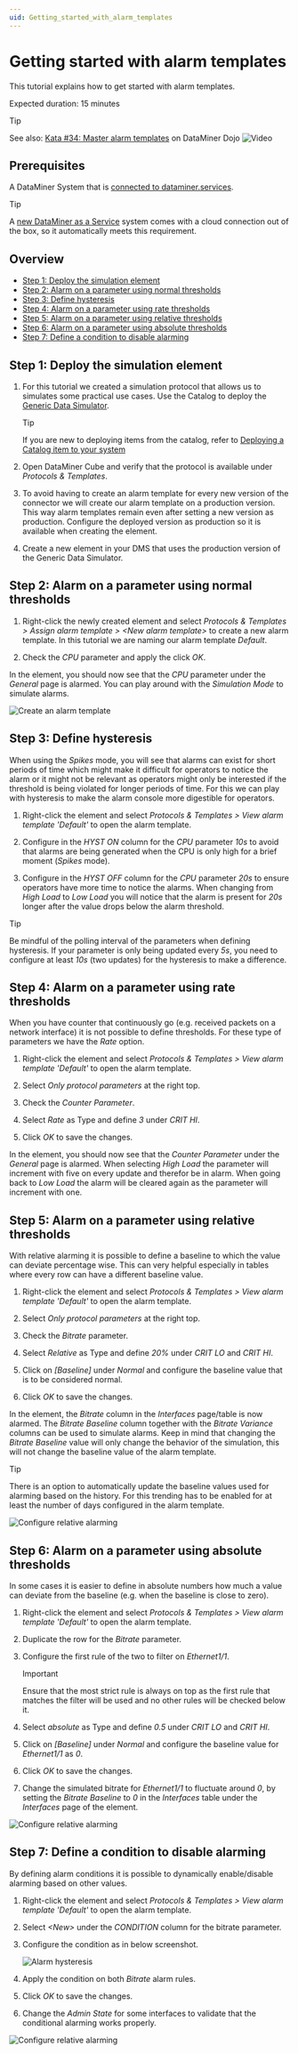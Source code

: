```yaml
---
uid: Getting_started_with_alarm_templates
---
```


# Getting started with alarm templates

This tutorial explains how to get started with alarm templates.

Expected duration: 15 minutes

> [!TIP]
> See also: [Kata #34: Master alarm templates](https://community.dataminer.services/courses/kata-34/) on DataMiner Dojo ![Video](~/user-guide/images/video_Duo.png)

## Prerequisites

A DataMiner System that is [connected to dataminer.services](xref:Connecting_your_DataMiner_System_to_the_cloud).

> [!TIP]
> A [new DataMiner as a Service](xref:Creating_a_DMS_on_dataminer_services) system comes with a cloud connection out of the box, so it automatically meets this requirement.

## Overview

- [Step 1: Deploy the simulation element](#step-1-deploy-the-simulation-element)
- [Step 2: Alarm on a parameter using normal thresholds](#step-2-alarm-on-a-parameter-using-normal-thresholds)
- [Step 3: Define hysteresis](#step-3-define-hysteresis)
- [Step 4: Alarm on a parameter using rate thresholds](#step-4-alarm-on-a-parameter-using-rate-thresholds)
- [Step 5: Alarm on a parameter using relative thresholds](#step-5-alarm-on-a-parameter-using-relative-thresholds)
- [Step 6: Alarm on a parameter using absolute thresholds](#step-6-alarm-on-a-parameter-using-absolute-thresholds)
- [Step 7: Define a condition to disable alarming](#step-7-define-a-condition-to-disable-alarming)

## Step 1: Deploy the simulation element

1. For this tutorial we created a simulation protocol that allows us to simulates some practical use cases. Use the Catalog to deploy the [Generic Data Simulator](https://catalog.dataminer.services/details/4f30b72c-b395-49d6-986b-e540b58754e6).

   > [!TIP]
   > If you are new to deploying items from the catalog, refer to [Deploying a Catalog item to your system](xref:Deploying_a_catalog_item)

1. Open DataMiner Cube and verify that the protocol is available under *Protocols & Templates*.

1. To avoid having to create an alarm template for every new version of the connector we will create our alarm template on a production version. This way alarm templates remain even after setting a new version as production. Configure the deployed version as production so it is available when creating the element.

1. Create a new element in your DMS that uses the production version of the Generic Data Simulator.

## Step 2: Alarm on a parameter using normal thresholds

1. Right-click the newly created element and select *Protocols & Templates > Assign alarm template > \<New alarm template\>* to create a new alarm template. In this tutorial we are naming our alarm template *Default*.

1. Check the *CPU* parameter and apply the click *OK*.

In the element, you should now see that the *CPU* parameter under the *General* page is alarmed. You can play around with the *Simulation Mode* to simulate alarms.

![Create an alarm template](~/user-guide/images/KataAlarmTemplatesNewAlarmTemplate.gif)

## Step 3: Define hysteresis

When using the *Spikes* mode, you will see that alarms can exist for short periods of time which might make it difficult for operators to notice the alarm or it might not be relevant as operators might only be interested if the threshold is being violated for longer periods of time. For this we can play with hysteresis to make the alarm console more digestible for operators.

1. Right-click the element and select *Protocols & Templates > View alarm template 'Default'* to open the alarm template.

1. Configure in the *HYST ON* column for the *CPU* parameter *10s* to avoid that alarms are being generated when the CPU is only high for a brief moment (*Spikes* mode).

1. Configure in the *HYST OFF* column for the *CPU* parameter *20s* to ensure operators have more time to notice the alarms. When changing from *High Load* to *Low Load* you will notice that the alarm is present for *20s* longer after the value drops below the alarm threshold.

> [!TIP]
> Be mindful of the polling interval of the parameters when defining hysteresis. If your parameter is only being updated every *5s*, you need to configure at least *10s* (two updates) for the hysteresis to make a difference.

## Step 4: Alarm on a parameter using rate thresholds

When you have counter that continuously go (e.g. received packets on a network interface) it is not possible to define thresholds. For these type of parameters we have the *Rate* option.

1. Right-click the element and select *Protocols & Templates > View alarm template 'Default'* to open the alarm template.

1. Select *Only protocol parameters* at the right top.

1. Check the *Counter Parameter*.

1. Select *Rate* as Type and define *3* under *CRIT HI*.

1. Click *OK* to save the changes.

In the element, you should now see that the *Counter Parameter* under the *General* page is alarmed. When selecting *High Load* the parameter will increment with five on every update and therefor be in alarm. When going back to *Low Load* the alarm will be cleared again as the parameter will increment with one.

## Step 5: Alarm on a parameter using relative thresholds

With relative alarming it is possible to define a baseline to which the value can deviate percentage wise. This can very helpful especially in tables where every row can have a different baseline value.

1. Right-click the element and select *Protocols & Templates > View alarm template 'Default'* to open the alarm template.

1. Select *Only protocol parameters* at the right top.

1. Check the *Bitrate* parameter.

1. Select *Relative* as Type and define *20%* under *CRIT LO* and *CRIT HI*.

1. Click on *[Baseline]* under *Normal* and configure the baseline value that is to be considered normal.

1. Click *OK* to save the changes.

In the element, the *Bitrate* column in the *Interfaces* page/table is now alarmed. The *Bitrate Baseline* column together with the *Bitrate Variance* columns can be used to simulate alarms. Keep in mind that changing the *Bitrate Baseline* value will only change the behavior of the simulation, this will not change the baseline value of the alarm template.

> [!TIP]
> There is an option to automatically update the baseline values used for alarming based on the history. For this trending has to be enabled for at least the number of days configured in the alarm template.

![Configure relative alarming](~/user-guide/images/KataAlarmTemplatesRelativeAlarming.gif)

## Step 6: Alarm on a parameter using absolute thresholds

In some cases it is easier to define in absolute numbers how much a value can deviate from the baseline (e.g. when the baseline is close to zero).

1. Right-click the element and select *Protocols & Templates > View alarm template 'Default'* to open the alarm template.

1. Duplicate the row for the *Bitrate* parameter.

1. Configure the first rule of the two to filter on *Ethernet1/1*.

   > [!IMPORTANT]
   > Ensure that the most strict rule is always on top as the first rule that matches the filter will be used and no other rules will be checked below it.

1. Select *absolute* as Type and define *0.5* under *CRIT LO* and *CRIT HI*.

1. Click on *[Baseline]* under *Normal* and configure the baseline value for *Ethernet1/1* as *0*.

1. Click *OK* to save the changes.

1. Change the simulated bitrate for *Ethernet1/1* to fluctuate around *0*, by setting the *Bitrate Baseline* to *0* in the *Interfaces* table under the *Interfaces* page of the element.

![Configure relative alarming](~/user-guide/images/KataAlarmTemplatesAbsoluteAlarming.gif)

## Step 7: Define a condition to disable alarming

By defining alarm conditions it is possible to dynamically enable/disable alarming based on other values.

1. Right-click the element and select *Protocols & Templates > View alarm template 'Default'* to open the alarm template.

1. Select *\<New\>* under the *CONDITION* column for the bitrate parameter.

1. Configure the condition as in below screenshot.

   ![Alarm hysteresis](~/user-guide/images/KataAlarmTemplatesCondition.png)

1. Apply the condition on both *Bitrate* alarm rules.

1. Click *OK* to save the changes.

1. Change the *Admin State* for some interfaces to validate that the conditional alarming works properly.

![Configure relative alarming](~/user-guide/images/KataAlarmTemplatesConditonalAlarming.gif)